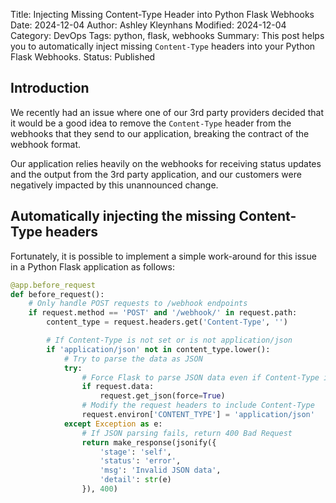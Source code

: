 Title: Injecting Missing Content-Type Header into Python Flask Webhooks
Date: 2024-12-04
Author: Ashley Kleynhans
Modified: 2024-12-04
Category: DevOps
Tags: python, flask, webhooks
Summary: This post helps you to automatically inject missing
    `Content-Type` headers into your Python Flask Webhooks.
Status: Published


## Introduction

We recently had an issue where one of our 3rd party providers decided
that it would be a good idea to remove the `Content-Type` header
from the webhooks that they send to our application, breaking the
contract of the webhook format.

Our application relies heavily on the webhooks for receiving status
updates and the output from the 3rd party application, and our
customers were negatively impacted by this unannounced change.

## Automatically injecting the missing Content-Type headers

Fortunately, it is possible to implement a simple work-around
for this issue in a Python Flask application as follows:

```python
@app.before_request
def before_request():
    # Only handle POST requests to /webhook endpoints
    if request.method == 'POST' and '/webhook/' in request.path:
        content_type = request.headers.get('Content-Type', '')

        # If Content-Type is not set or is not application/json
        if 'application/json' not in content_type.lower():
            # Try to parse the data as JSON
            try:
                # Force Flask to parse JSON data even if Content-Type is not set
                if request.data:
                    request.get_json(force=True)
                # Modify the request headers to include Content-Type
                request.environ['CONTENT_TYPE'] = 'application/json'
            except Exception as e:
                # If JSON parsing fails, return 400 Bad Request
                return make_response(jsonify({
                    'stage': 'self',
                    'status': 'error',
                    'msg': 'Invalid JSON data',
                    'detail': str(e)
                }), 400)
```